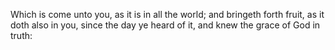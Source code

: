 Which is come unto you, as it is in all the world; and bringeth forth fruit, as it doth also in you, since the day ye heard of it, and knew the grace of God in truth:
